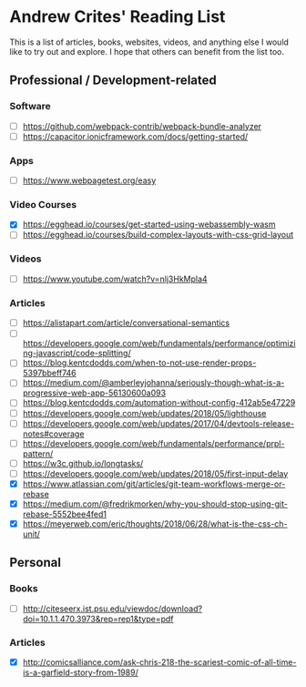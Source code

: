 # Andrew Crites' Reading List

This is a list of articles, books, websites, videos, and anything else I would
like to try out and explore. I hope that others can benefit from the list too.

## Professional / Development-related

### Software
* [ ] https://github.com/webpack-contrib/webpack-bundle-analyzer
* [ ] https://capacitor.ionicframework.com/docs/getting-started/

### Apps
* [ ] https://www.webpagetest.org/easy

### Video Courses
* [x] https://egghead.io/courses/get-started-using-webassembly-wasm
* [ ] https://egghead.io/courses/build-complex-layouts-with-css-grid-layout

### Videos
* [ ] https://www.youtube.com/watch?v=nlj3HkMpla4

### Articles
* [ ] https://alistapart.com/article/conversational-semantics
* [ ] https://developers.google.com/web/fundamentals/performance/optimizing-javascript/code-splitting/
* [ ] https://blog.kentcdodds.com/when-to-not-use-render-props-5397bbeff746
* [ ] https://medium.com/@amberleyjohanna/seriously-though-what-is-a-progressive-web-app-56130600a093
* [ ] https://blog.kentcdodds.com/automation-without-config-412ab5e47229
* [ ] https://developers.google.com/web/updates/2018/05/lighthouse
* [ ] https://developers.google.com/web/updates/2017/04/devtools-release-notes#coverage
* [ ] https://developers.google.com/web/fundamentals/performance/prpl-pattern/
* [ ] https://w3c.github.io/longtasks/
* [ ] https://developers.google.com/web/updates/2018/05/first-input-delay
* [x] https://www.atlassian.com/git/articles/git-team-workflows-merge-or-rebase
* [x] https://medium.com/@fredrikmorken/why-you-should-stop-using-git-rebase-5552bee4fed1
* [x] https://meyerweb.com/eric/thoughts/2018/06/28/what-is-the-css-ch-unit/

## Personal

### Books
* [ ] http://citeseerx.ist.psu.edu/viewdoc/download?doi=10.1.1.470.3973&rep=rep1&type=pdf

### Articles
* [x] http://comicsalliance.com/ask-chris-218-the-scariest-comic-of-all-time-is-a-garfield-story-from-1989/
